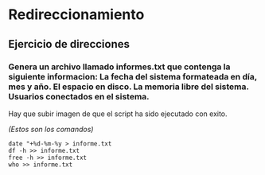 # Redireccionamiento

## Ejercicio de direcciones

### Genera un archivo llamado informes.txt que contenga la siguiente informacion: La fecha del sistema formateada en día, mes y año. El espacio en disco. La memoria libre del sistema. Usuarios conectados en el sistema.

Hay que subir imagen de que el script ha sido ejecutado con exito.

*(Estos son los comandos)*
```
date "+%d-%m-%y > informe.txt
df -h >> informe.txt
free -h >> informe.txt
who >> informe.txt
```
